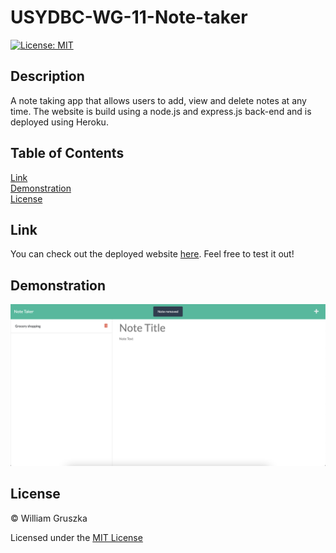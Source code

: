 # USYDBC-WG-11-Note-taker
[![License: MIT](https://img.shields.io/badge/License-MIT-yellow.svg)](https://opensource.org/licenses/MIT)

## Description

A note taking app that allows users to add, view and delete notes at any time. The website is build using a node.js and express.js back-end and is deployed using Heroku.

## Table of Contents
 
[Link](#Link)   
[Demonstration](#Demonstration)  
[License](#License)    

<a name="Link"></a>
## Link

You can check out the deployed website <a href="https://usydbc-wg-11-note-taker.herokuapp.com/">here</a>. Feel free to test it out!

<a name="Demonstration"></a>
## Demonstration

![usage demo](https://github.com/wilgru/USYDBC-WG-11-Note-taker/blob/main/assets/demo.png)

<a name="License"></a>
## License

&copy; William Gruszka

Licensed under the [MIT License](./LICENSE.txt)

